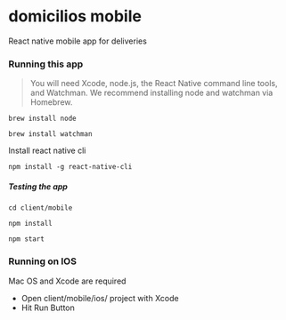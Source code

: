 # domicilios mobile

React native mobile app for deliveries

### Running this app

>You will need Xcode, node.js, the React Native command line tools, and Watchman.
>We recommend installing node and watchman via Homebrew.

`brew install node`

`brew install watchman`

Install react native cli

`npm install -g react-native-cli`

##### Testing the app

`cd client/mobile `

`npm install`

`npm start`


### Running on IOS

Mac OS and Xcode are required

* Open client/mobile/ios/ project with Xcode
* Hit Run Button